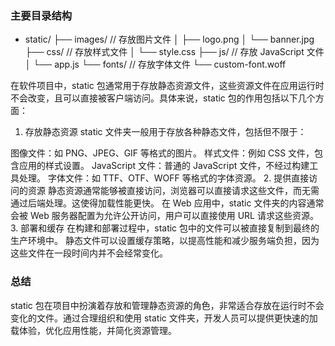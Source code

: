 ### 主要目录结构
* static/
├── images/                // 存放图片文件
│   ├── logo.png
│   └── banner.jpg
├── css/                   // 存放样式文件
│   └── style.css
├── js/                    // 存放 JavaScript 文件
│   └── app.js
└── fonts/                 // 存放字体文件
    └── custom-font.woff

在软件项目中，static 包通常用于存放静态资源文件，这些资源文件在应用运行时不会改变，且可以直接被客户端访问。具体来说，static 包的作用包括以下几个方面：

1. 存放静态资源
static 文件夹一般用于存放各种静态文件，包括但不限于：

图像文件：如 PNG、JPEG、GIF 等格式的图片。
样式文件：例如 CSS 文件，包含应用的样式设置。
JavaScript 文件：普通的 JavaScript 文件，不经过构建工具处理。
字体文件：如 TTF、OTF、WOFF 等格式的字体资源。
2. 提供直接访问的资源
静态资源通常能够被直接访问，浏览器可以直接请求这些文件，而无需通过后端处理。这使得加载性能更快。
在 Web 应用中，static 文件夹的内容通常会被 Web 服务器配置为允许公开访问，用户可以直接使用 URL 请求这些资源。
3. 部署和缓存
在构建和部署过程中，static 包中的文件可以被直接复制到最终的生产环境中。
静态文件可以设置缓存策略，以提高性能和减少服务端负担，因为这些文件在一段时间内并不会经常变化。

### 总结
static 包在项目中扮演着存放和管理静态资源的角色，非常适合存放在运行时不会变化的文件。通过合理组织和使用 static 文件夹，开发人员可以提供更快速的加载体验，优化应用性能，并简化资源管理。